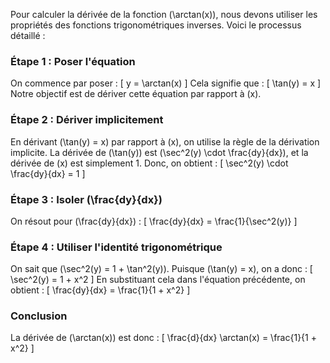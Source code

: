 Pour calculer la dérivée de la fonction \(\arctan(x)\), nous devons utiliser les propriétés des fonctions trigonométriques inverses. Voici le processus détaillé :

### Étape 1 : Poser l'équation
On commence par poser :
\[
y = \arctan(x)
\]
Cela signifie que :
\[
\tan(y) = x
\]
Notre objectif est de dériver cette équation par rapport à \(x\).

### Étape 2 : Dériver implicitement
En dérivant \(\tan(y) = x\) par rapport à \(x\), on utilise la règle de la dérivation implicite. La dérivée de \(\tan(y)\) est \(\sec^2(y) \cdot \frac{dy}{dx}\), et la dérivée de \(x\) est simplement 1. Donc, on obtient :
\[
\sec^2(y) \cdot \frac{dy}{dx} = 1
\]

### Étape 3 : Isoler \(\frac{dy}{dx}\)
On résout pour \(\frac{dy}{dx}\) :
\[
\frac{dy}{dx} = \frac{1}{\sec^2(y)}
\]

### Étape 4 : Utiliser l'identité trigonométrique
On sait que \(\sec^2(y) = 1 + \tan^2(y)\). Puisque \(\tan(y) = x\), on a donc :
\[
\sec^2(y) = 1 + x^2
\]
En substituant cela dans l'équation précédente, on obtient :
\[
\frac{dy}{dx} = \frac{1}{1 + x^2}
\]

### Conclusion
La dérivée de \(\arctan(x)\) est donc :
\[
\frac{d}{dx} \arctan(x) = \frac{1}{1 + x^2}
\]
